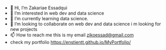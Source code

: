 - 👋 Hi, I’m Zakariae Essadqui
- 👀 I’m interested in web dev and data science
- 🌱 I’m currently learning data science.
- 💞️ I’m looking to collaborate on web dev and data science i m looking for new projects
- 📫 How to reach me this is my email zikoessad@gmail.com
- check my portfolio https://enstientt.github.io/MyPortfolio/

<!---
Enstientt/Enstientt is a ✨ special ✨ repository because its `README.md` (this file) appears on your GitHub profile.
You can click the Preview link to take a look at your changes.
--->
